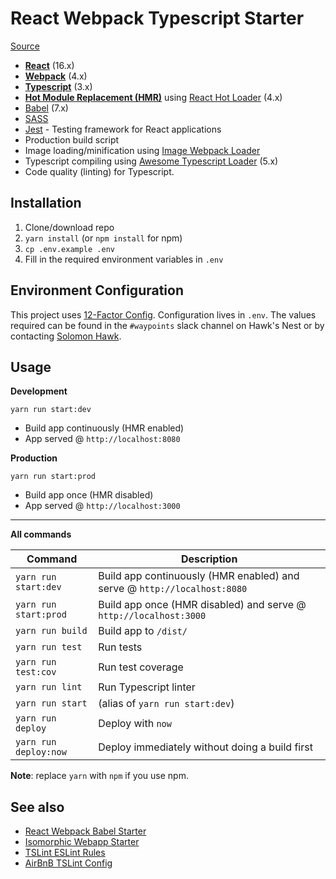 # React Webpack Typescript Starter
[Source](https://github.com/vikpe/react-webpack-typescript-starter)

* **[React](https://facebook.github.io/react/)** (16.x)
* **[Webpack](https://webpack.js.org/)** (4.x)
* **[Typescript](https://www.typescriptlang.org/)** (3.x)
* **[Hot Module Replacement (HMR)](https://webpack.js.org/concepts/hot-module-replacement/)** using [React Hot Loader](https://github.com/gaearon/react-hot-loader) (4.x)
* [Babel](http://babeljs.io/) (7.x)
* [SASS](http://sass-lang.com/)
* [Jest](https://facebook.github.io/jest/) - Testing framework for React applications
* Production build script
* Image loading/minification using [Image Webpack Loader](https://github.com/tcoopman/image-webpack-loader)
* Typescript compiling using [Awesome Typescript Loader](https://github.com/s-panferov/awesome-typescript-loader) (5.x)
* Code quality (linting) for Typescript.

## Installation
1. Clone/download repo
2. `yarn install` (or `npm install` for npm)
3. `cp .env.example .env`
4. Fill in the required environment variables in `.env`

## Environment Configuration

This project uses [12-Factor Config](https://12factor.net/config). Configuration lives in `.env`. The values required can be found in the `#waypoints` slack channel on Hawk's Nest or by contacting [Solomon Hawk](solomon.hawk@viget.com).

## Usage
**Development**

`yarn run start:dev`

* Build app continuously (HMR enabled)
* App served @ `http://localhost:8080`

**Production**

`yarn run start:prod`

* Build app once (HMR disabled)
* App served @ `http://localhost:3000`

---

**All commands**

| Command               | Description                                                              |
| --------------------- | ------------------------------------------------------------------------ |
| `yarn run start:dev`  | Build app continuously (HMR enabled) and serve @ `http://localhost:8080` |
| `yarn run start:prod` | Build app once (HMR disabled) and serve @ `http://localhost:3000`        |
| `yarn run build`      | Build app to `/dist/`                                                    |
| `yarn run test`       | Run tests                                                                |
| `yarn run test:cov`   | Run test coverage                                                        |
| `yarn run lint`       | Run Typescript linter                                                    |
| `yarn run start`      | (alias of `yarn run start:dev`)                                          |
| `yarn run deploy`     | Deploy with `now`                                                        |
| `yarn run deploy:now` | Deploy immediately without doing a build first                           |

**Note**: replace `yarn` with `npm` if you use npm.

## See also
* [React Webpack Babel Starter](https://github.com/vikpe/react-webpack-babel-starter)
* [Isomorphic Webapp Starter](https://github.com/vikpe/isomorphic-webapp-starter)
* [TSLint ESLint Rules](https://www.npmjs.com/package/tslint-eslint-rules)
* [AirBnB TSLint Config](https://www.npmjs.com/package/tslint-config-airbnb)
